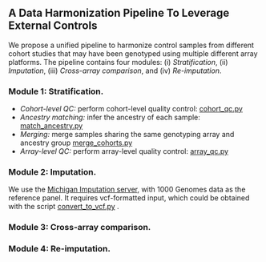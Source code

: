 ## A Data Harmonization Pipeline To Leverage External Controls 

We propose a unified pipeline to harmonize control samples from different cohort studies that may have been genotyped using multiple different array platforms. The pipeline contains four modules: (i) *Stratification*, (ii) *Imputation*, (iii) *Cross-array comparison*, and (iv) *Re-imputation*.

### Module 1: Stratification. 

- *Cohort-level QC:* perform cohort-level quality control: [cohort_qc.py](python/cohort_qc.py)
- *Ancestry matching:* infer the ancestry of each sample: [match_ancestry.py](python/match_ancestry.py)
- *Merging:* merge samples sharing the same genotyping array and ancestry group [merge_cohorts.py](python/merge_cohorts.py)
- *Array-level QC:* perform array-level quality control:  [array_qc.py](python/array_qc.py)

### Module 2: Imputation. 

We use the [Michigan Imputation server](https://imputationserver.sph.umich.edu/index.html), with 1000 Genomes data as the reference panel. It requires vcf-formatted input, which could be obtained with the script [convert\_to_vcf.py](python/convert_to_vcf.py)
.
 
### Module 3: Cross-array comparison.

### Module 4: Re-imputation. 
 



